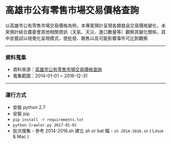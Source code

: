 # 高雄市公有零售市場交易價格查詢

以高雄市公有零售市場交易價格為例，本專案預計呈現各類食品交易價格變化，未來預計結合農委會其他相關資訊（天氣、天災、進口數量等）觀察其變化關係，其中並嘗試以視覺化呈現模式，使批發、銷售以及可能影響事件可比對觀察

-------------

### 資料蒐集
 -  資料來源：[高雄市公有零售市場交易價格查詢](http://edbkcg.kcg.gov.tw/prices)
 -  蒐集範圍：2014-01-01 ~ 2016-12-31

-------------

### 運行方式
 -   安裝 python 2.7
 -   安裝 pip
 -   `pip install -r requirements.txt`
 -   `python Crawler.py 2017-01-01`
 -   批次搜集
    - 參考 2014-2016.sh 建立 sh or bat 檔
    - `sh 2014-2016.sh` ( Linux & Mac )
